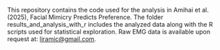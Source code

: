 This repository contains the code used for the analysis in Amihai et al. (2025), Facial Mimicry Predicts Preference.
The folder results_and_analysis_with_r includes the analyzed data along with the R scripts used for statistical exploration.
Raw EMG data is available upon request at: liramic@gmail.com.

